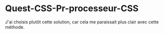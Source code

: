 # Quest-CSS-Pr-processeur-CSS

J'ai choisis plutôt cette solution, car cela me paraissait plus clair avec cette méthode.